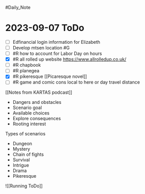 #Daily_Note
# 2023-09-07 ToDo
- [ ] Edfinancial login information for Elizabeth
- [ ] Develop mtsen location #G 
- [ ] #R how to account for Labor Day on hours
- [x] #R all rolled up website https://www.allrolledup.co.uk/
- [ ] #R chapbook
- [ ] #R planegea
- [x] #R pikeresque [[Picaresque novel]]
- [ ] #R game and comic cons local to here or day travel distance

[[Notes from KARTAS podcast]]
- Dangers and obstacles 
- Scenario goal
- Available choices
- Explore consequences 
- Rooting interest

Types of scenarios
- Dungeon
- Mystery
- Chain of fights
- Survival 
- Intrigue 
- Drama
- Pikeresque 

![[Running ToDo]]
